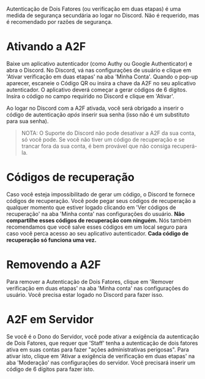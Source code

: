 <!-- TITLE: Autenticação de 2 Fatores -->
<!-- SUBTITLE: Usando a Autenticação de 2 Fatores no Discord -->

Autenticação de Dois Fatores (ou verificação em duas etapas) é uma medida de segurança secundária ao logar no Discord. Não é requerido, mas é recomendado por razões de segurança.

# Ativando a A2F
Baixe um aplicativo autenticador (como Authy ou Google Authenticator) e abra o Discord. No Discord, vá nas configurações de usuário e clique em 'Ativar verificação em duas etapas' na aba 'Minha Conta'. Quando o pop-up aparecer, escaneie o Código QR ou insira a chave da A2F no seu aplicativo autenticador. O aplicativo deverá começar a gerar códigos de 6 dígitos. Insira o código no campo requirido no Discord e clique em 'Ativar'.

Ao logar no Discord com a A2F ativada, você será obrigado a inserir o código de autenticação *após* inserir sua senha (isso não é um substituto para sua senha).

> NOTA: O Suporte do Discord não pode desativar a A2F da sua conta, só você pode. Se você não tiver um código de recuperação e se trancar fora da sua conta, é bem provável que não consiga recuperá-la.

# Códigos de recuperação
Caso você esteja impossibilitado de gerar um código, o Discord te fornece códigos de recuperação. Você pode pegar seus códigos de recuperação a qualquer momento que estiver logado clicando em 'Ver códigos de recuperação' na aba 'Minha conta' nas configurações do usuário. **Não compartilhe esses códigos de recuperação com ninguém.** Nós também recomendamos que você salve esses códigos em um local seguro para caso você perca acesso ao seu aplicativo autenticador. **Cada código de recuperação só funciona uma vez.**

# Removendo a A2F
Para remover a Autenticação de Dois Fatores, clique em 'Remover verificação em duas etapas' na aba 'Minha conta' nas configurações do usuário. Você precisa estar logado no Discord para fazer isso.

# A2F em Servidor
Se você é o Dono do Servidor, você pode ativar a exigência da autenticação de Dois Fatores, que requer que 'Staff' tenha a autenticação de dois fatores ativa em suas contas para fazer "ações administrativas perigosas". Para ativar isto, clique em 'Ativar a exigência de verificação em duas etapas' na aba 'Moderação' nas configurações do servidor. Você precisará inserir um código de 6 dígitos para fazer isto.
